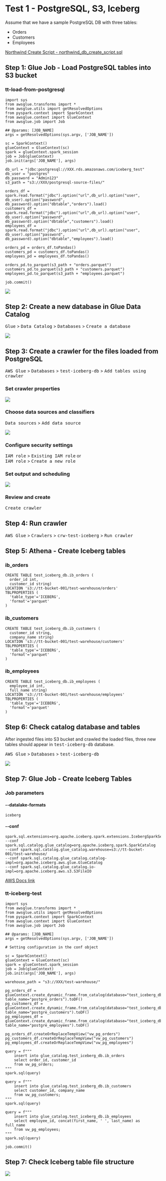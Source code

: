 # Test 1 - PostgreSQL, S3, Iceberg

Assume that we have a sample PostgreSQL DB with three tables:

- Orders
- Customers
- Employees

[Northwind Create Script - northwind_db_create_script.sql](/Data%20Lakehouse/Iceberg/AWS/Test%201/northwind_db_create_script.sql)

## Step 1: Glue Job - Load PostgreSQL tables into S3 bucket

### tt-load-from-postgresql

```
import sys
from awsglue.transforms import *
from awsglue.utils import getResolvedOptions
from pyspark.context import SparkContext
from awsglue.context import GlueContext
from awsglue.job import Job

## @params: [JOB_NAME]
args = getResolvedOptions(sys.argv, ['JOB_NAME'])

sc = SparkContext()
glueContext = GlueContext(sc)
spark = glueContext.spark_session
job = Job(glueContext)
job.init(args['JOB_NAME'], args)

db_url = "jdbc:postgresql://XXX.rds.amazonaws.com/iceberg_test"
db_user = "postgres"
db_password = "Admin123"
s3_path = "s3://XXX/postgresql-source-files/"

orders_df = spark.read.format("jdbc").option("url",db_url).option("user", db_user).option("password", db_password).option("dbtable","orders").load()
customers_df = spark.read.format("jdbc").option("url",db_url).option("user", db_user).option("password", db_password).option("dbtable","customers").load()
employees_df = spark.read.format("jdbc").option("url",db_url).option("user", db_user).option("password", db_password).option("dbtable","employees").load()

orders_pd = orders_df.toPandas()
customers_pd = customers_df.toPandas()
employees_pd = employees_df.toPandas()

orders_pd.to_parquet(s3_path + "orders.parquet")
customers_pd.to_parquet(s3_path + "customers.parquet")
employees_pd.to_parquet(s3_path + "employees.parquet")

job.commit()
```

![](/Data%20Lakehouse/Iceberg/AWS/Test%201/load_from_postgresql.png)

## Step 2: Create a new database in Glue Data Catalog

<kbd>Glue</kbd> > <kbd>Data Catalog</kbd> > <kbd>Databases</kbd> > <kbd>Create a database</kbd>

![](/Data%20Lakehouse/Iceberg/AWS/Test%201/glue_create_database.png)

## Step 3: Create a crawler for the files loaded from PostgreSQL

<kbd>AWS Glue</kbd> > <kbd>Databases</kbd> > <kbd>test-iceberg-db</kbd> > <kbd>Add tables using crawler</kbd>

### Set crawler properties

![](/Data%20Lakehouse/Iceberg/AWS/Test%201/crawler_1.png)

### Choose data sources and classifiers

<kbd>Data sources</kbd> > <kbd>Add data source</kbd>

![](/Data%20Lakehouse/Iceberg/AWS/Test%201/crawler_2.png)

### Configure security settings

<kbd>IAM role</kbd> > <kbd>Existing IAM role</kbd> or \
<kbd>IAM role</kbd> > <kbd>Create a new role</kbd>

### Set output and scheduling

![](/Data%20Lakehouse/Iceberg/AWS/Test%201/crawler_3.png)

### Review and create

<kbd>Create crawler</kbd>

## Step 4: Run crawler

<kbd>AWS Glue</kbd> > <kbd>Crawlers</kbd> > <kbd>crw-test-iceberg</kbd> > <kbd>Run crawler</kbd>

## Step 5: Athena - Create Iceberg tables
### ib_orders
```
CREATE TABLE test_iceberg_db.ib_orders (
  order_id int,
  customer_id string)
LOCATION 's3://tt-bucket-001/test-warehouse/orders' 
TBLPROPERTIES (
  'table_type'='ICEBERG',
  'format'='parquet'
)
```
### ib_customers
```
CREATE TABLE test_iceberg_db.ib_customers (
  customer_id string,
  company_name string)
LOCATION 's3://tt-bucket-001/test-warehouse/customers' 
TBLPROPERTIES (
  'table_type'='ICEBERG',
  'format'='parquet'
)
```
### ib_employees
```
CREATE TABLE test_iceberg_db.ib_employees (
  employee_id int,
  full_name string)
LOCATION 's3://tt-bucket-001/test-warehouse/employees' 
TBLPROPERTIES (
  'table_type'='ICEBERG',
  'format'='parquet'
)
```

## Step 6: Check catalog database and tables

After ingested files into S3 bucket and crawled the loaded files, three new tables should appear in <kbd>test-iceberg-db</kbd> database.

<kbd>AWS Glue</kbd> > <kbd>Databases</kbd> > <kbd>test-iceberg-db</kbd>

![](/Data%20Lakehouse/Iceberg/AWS/Test%201/crawler_4.png)

## Step 7: Glue Job - Create Iceberg Tables

### Job parameters

#### --datalake-formats
```
iceberg
```

#### --conf
```
spark.sql.extensions=org.apache.iceberg.spark.extensions.IcebergSparkSessionExtensions 
--conf spark.sql.catalog.glue_catalog=org.apache.iceberg.spark.SparkCatalog 
--conf spark.sql.catalog.glue_catalog.warehouse=s3://tt-bucket-001/test-warehouse/
--conf spark.sql.catalog.glue_catalog.catalog-impl=org.apache.iceberg.aws.glue.GlueCatalog 
--conf spark.sql.catalog.glue_catalog.io-impl=org.apache.iceberg.aws.s3.S3FileIO
```

[AWS Docs link](https://docs.aws.amazon.com/glue/latest/dg/aws-glue-programming-etl-format-iceberg.html#aws-glue-programming-etl-format-iceberg-enable)

### tt-iceberg-test
```
import sys
from awsglue.transforms import *
from awsglue.utils import getResolvedOptions
from pyspark.context import SparkContext
from awsglue.context import GlueContext
from awsglue.job import Job

## @params: [JOB_NAME]
args = getResolvedOptions(sys.argv, ['JOB_NAME'])

# Setting configuration in the conf object

sc = SparkContext()
glueContext = GlueContext(sc)
spark = glueContext.spark_session
job = Job(glueContext)
job.init(args['JOB_NAME'], args)

warehouse_path = "s3://XXX/test-warehouse/"

pg_orders_df = glueContext.create_dynamic_frame.from_catalog(database="test_iceberg_db", table_name="postgre_orders").toDF()
pg_customers_df = glueContext.create_dynamic_frame.from_catalog(database="test_iceberg_db", table_name="postgre_customers").toDF()
pg_employees_df = glueContext.create_dynamic_frame.from_catalog(database="test_iceberg_db", table_name="postgre_employees").toDF()

pg_orders_df.createOrReplaceTempView("vw_pg_orders")
pg_customers_df.createOrReplaceTempView("vw_pg_customers")
pg_employees_df.createOrReplaceTempView("vw_pg_employees")

query = f"""
    insert into glue_catalog.test_iceberg_db.ib_orders
    select order_id, customer_id
    from vw_pg_orders;
"""
spark.sql(query)

query = f"""
    insert into glue_catalog.test_iceberg_db.ib_customers
    select customer_id, company_name
    from vw_pg_customers;
"""
spark.sql(query)

query = f"""
    insert into glue_catalog.test_iceberg_db.ib_employees
    select employee_id, concat(first_name, ' ', last_name) as full_name
    from vw_pg_employees;
"""
spark.sql(query)

job.commit()
```

## Step 7: Check Iceberg table file structure

![](/Data%20Lakehouse/Iceberg/AWS/Test%201/file_structure.png)
